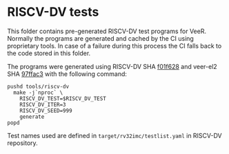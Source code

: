 # RISCV-DV tests

This folder contains pre-generated RISCV-DV test programs for VeeR. Normally the programs are generated and cached by the CI using proprietary tools. In case of a failure during this process the CI falls back to the code stored in this folder.

The programs were generated using RISCV-DV SHA [f01f628](https://github.com/chipsalliance/riscv-dv/commit/f01f62867adaa23c24d84374b8183e7c92116958) and veer-el2 SHA [97ffac3](https://github.com/chipsalliance/Cores-VeeR-EL2/commit/97ffac34a3fd957a85f76daca6ac31443c4552a1) with the following command:
```
pushd tools/riscv-dv
  make -j`nproc` \
    RISCV_DV_TEST=$RISCV_DV_TEST
    RISCV_DV_ITER=3
    RISCV_DV_SEED=999
    generate
popd
```

Test names used are defined in `target/rv32imc/testlist.yaml` in RISCV-DV repository.
